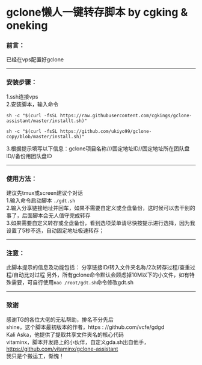 # gclone懒人一键转存脚本  by cgking & oneking

### 前言：
已经在vps配置好gclone<hr />
### 安装步骤：
1.ssh连接vps<br>
2.安装脚本，输入命令<br>
```
sh -c "$(curl -fsSL https://raw.githubusercontent.com/cgkings/gclone-assistant/master/installt.sh)"

sh -c "$(curl -fsSL https://github.com/ukiyo99/gclone-copy/blob/master/install.sh)"
```
3.根据提示填写以下信息：gclone项目名称///固定地址ID//固定地址所在团队盘ID//备份用团队盘ID <hr />
### 使用方法：
建议先tmux或screen建议个对话 <br>
1.输入命令启动脚本 `./gdt.sh` <br>
2.输入分享链接地址并回车，如果不需要自定义或全盘备份，这时候可以去干别的事了，后面脚本会无人值守完成转存 <br>
3.如果需要自定义转存或全盘备份，看到选项菜单请尽快按提示进行选择，因为我设置了5秒不选，自动固定地址极速转存； <hr />
### 注意：
此脚本提示的信息及功能包括：
分享链接ID/转入文件夹名称/2次转存过程/查重过程/自动比对过程
另外，所有gclone命令默认会顾虑掉10M以下的小文件，如有特殊需要，可自行使用`nao /root/gdt.sh`命令修改gdt.sh <hr />
### 致谢
感谢TG的各位大佬的无私帮助，排名不分先后<br>
shine，这个脚本最初版本的作者，https : //github.com/vcfe/gdgd<br>
Kali Aska，他提供了提取共享文件夹名的核心代码<br>
vitaminx，脚本开发路上的小伙伴，自定义gda.sh出自他手，https://github.com/vitaminx/gclone-assistant<br>
我只是个搬运工，惭愧！
